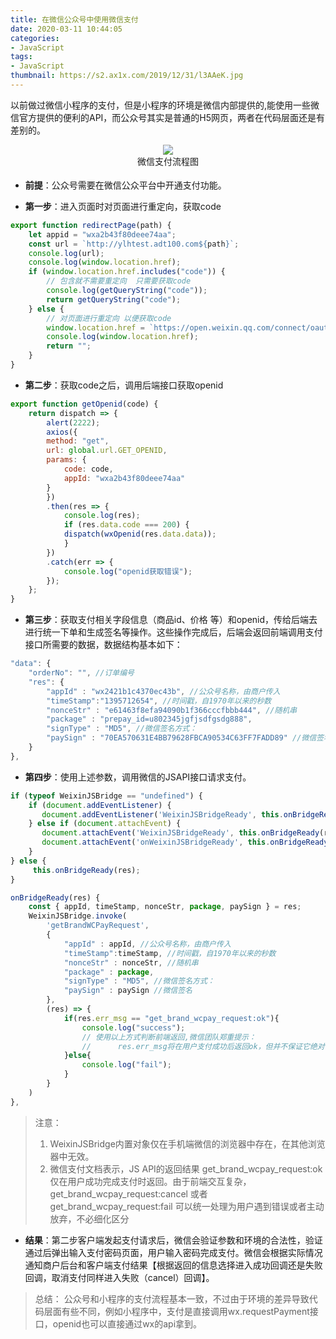 ```yaml
---
title: 在微信公众号中使用微信支付
date: 2020-03-11 10:44:05
categories:
- JavaScript
tags:
- JavaScript
thumbnail: https://s2.ax1x.com/2019/12/31/l3AAeK.jpg
---
```

以前做过微信小程序的支付，但是小程序的环境是微信内部提供的,能使用一些微信官方提供的便利的API，而公众号其实是普通的H5网页，两者在代码层面还是有差别的。
<!-- more -->

<div style="text-align:center;"><img src="https://pay.weixin.qq.com/wiki/doc/api/img/chapter7_4_1.png"></div>
<div style="text-align:center;margin-bottom:18px;">微信支付流程图</div>  

* **前提**：公众号需要在微信公众平台中开通支付功能。  


* **第一步**：进入页面时对页面进行重定向，获取<span class="backgroundBlock">code</span>
```javascript
export function redirectPage(path) {
    let appid = "wxa2b43f80deee74aa";
    const url = `http://ylhtest.adt100.com${path}`;
    console.log(url);
    console.log(window.location.href);
    if (window.location.href.includes("code")) {
        // 包含就不需要重定向  只需要获取code
        console.log(getQueryString("code"));
        return getQueryString("code");
    } else {
        // 对页面进行重定向 以便获取code
        window.location.href = `https://open.weixin.qq.com/connect/oauth2/authorize?appid=${appid}&redirect_uri=${url}&response_type=code&scope=snsapi_base&state=STATE`;
        console.log(window.location.href);
        return "";
    }
}
```
  

* **第二步**：获取code之后，调用后端接口获取<span class="backgroundBlock">openid</span>
```javascript
export function getOpenid(code) {
    return dispatch => {
        alert(2222);
        axios({
        method: "get",
        url: global.url.GET_OPENID,
        params: {
            code: code,
            appId: "wxa2b43f80deee74aa"
        }
        })
        .then(res => {
            console.log(res);
            if (res.data.code === 200) {
            dispatch(wxOpenid(res.data.data));
            }
        })
        .catch(err => {
            console.log("openid获取错误");
        });
    };
}
```
  

* **第三步**：获取支付相关字段信息（商品id、价格 等）和openid，传给后端去进行统一下单和生成签名等操作。这些操作完成后，后端会返回前端调用支付接口所需要的数据，数据结构基本如下：
```javascript
"data": {
    "orderNo": "", //订单编号
    "res": {
        "appId" : "wx2421b1c4370ec43b", //公众号名称，由商户传入
        "timeStamp":"1395712654", //时间戳，自1970年以来的秒数
        "nonceStr" : "e61463f8efa94090b1f366cccfbbb444", //随机串
        "package" : "prepay_id=u802345jgfjsdfgsdg888",
        "signType" : "MD5", //微信签名方式：
        "paySign" : "70EA570631E4BB79628FBCA90534C63FF7FADD89" //微信签名
    }
},
```
  
  
* **第四步**：使用上述参数，调用微信的JSAPI接口请求支付。
```javascript
if (typeof WeixinJSBridge == "undefined") {
    if (document.addEventListener) {
       document.addEventListener('WeixinJSBridgeReady', this.onBridgeReady(res),false);
    } else if (document.attachEvent) {
       document.attachEvent('WeixinJSBridgeReady', this.onBridgeReady(res));
       document.attachEvent('onWeixinJSBridgeReady', this.onBridgeReady(res));
    }
} else {
     this.onBridgeReady(res);
}
```
```javascript
onBridgeReady(res) {
    const { appId, timeStamp, nonceStr, package, paySign } = res;
    WeixinJSBridge.invoke(
        'getBrandWCPayRequest', 
        {
            "appId" : appId, //公众号名称，由商户传入
            "timeStamp":timeStamp, //时间戳，自1970年以来的秒数
            "nonceStr" : nonceStr, //随机串
            "package" : package,
            "signType" : "MD5", //微信签名方式：
            "paySign" : paySign //微信签名
        },
        (res) => {
            if(res.err_msg == "get_brand_wcpay_request:ok"){
                console.log("success");
                // 使用以上方式判断前端返回,微信团队郑重提示：
                //      res.err_msg将在用户支付成功后返回ok，但并不保证它绝对可靠。
            }else{
                console.log("fail");
            }
        }
    )
},
```
>注意：
>1. WeixinJSBridge内置对象仅在手机端微信的浏览器中存在，在其他浏览器中无效。
>2. 微信支付文档表示，JS API的返回结果 get_brand_wcpay_request:ok 仅在用户成功完成支付时返回。由于前端交互复杂， get_brand_wcpay_request:cancel 或者 get_brand_wcpay_request:fail 可以统一处理为用户遇到错误或者主动放弃，不必细化区分
  

* **结果**：第二步客户端发起支付请求后，微信会验证参数和环境的合法性，验证通过后弹出输入支付密码页面，用户输入密码完成支付。微信会根据实际情况通知商户后台和客户端支付结果【根据返回的信息选择进入成功回调还是失败回调，取消支付同样进入失败（cancel）回调】。
  
>总结：
>公众号和小程序的支付流程基本一致，不过由于环境的差异导致代码层面有些不同，例如小程序中，支付是直接调用wx.requestPayment接口，openid也可以直接通过wx的api拿到。